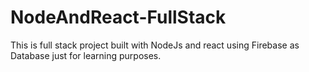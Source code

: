 # NodeAndReact-FullStack
This is full stack project built with NodeJs and react using Firebase as Database just for learning purposes. 
